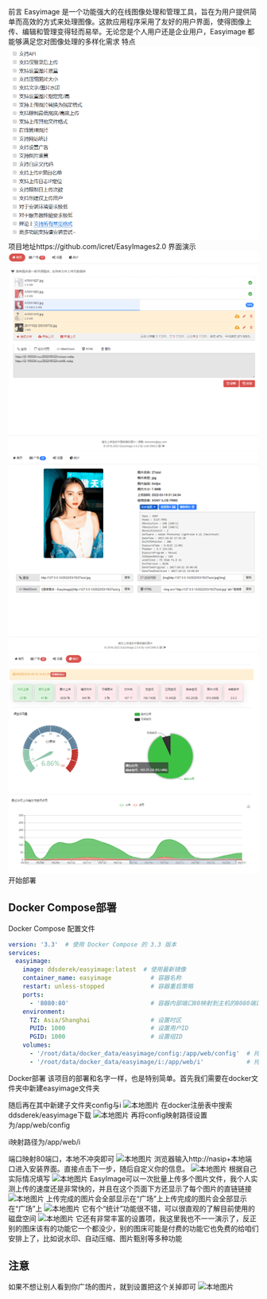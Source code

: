 前言
Easyimage 是一个功能强大的在线图像处理和管理工具，旨在为用户提供简单而高效的方式来处理图像。这款应用程序采用了友好的用户界面，使得图像上传、编辑和管理变得轻而易举。无论您是个人用户还是企业用户，Easyimage 都能够满足您对图像处理的多样化需求
特点
![本地图片](/public/img/work/无需数据库支持，Docker部署开箱即用的简单图床（EasyImage）/1.png)
项目地址https://github.com/icret/EasyImages2.0
界面演示
![本地图片](/public/img/work/无需数据库支持，Docker部署开箱即用的简单图床（EasyImage）/2.png)
![本地图片](/public/img/work/无需数据库支持，Docker部署开箱即用的简单图床（EasyImage）/3.png)
![本地图片](/public/img/work/无需数据库支持，Docker部署开箱即用的简单图床（EasyImage）/4.png)
开始部署
## Docker Compose部署
Docker Compose 配置文件

```yaml
version: '3.3'  # 使用 Docker Compose 的 3.3 版本
services:
  easyimage:
    image: ddsderek/easyimage:latest  # 使用最新镜像
    container_name: easyimage           # 容器名称
    restart: unless-stopped             # 容器重启策略
    ports:
      - '8080:80'                       # 容器内部端口80映射到主机的8080端口
    environment:
      TZ: Asia/Shanghai                 # 设置时区
      PUID: 1000                        # 设置用户ID
      PGID: 1000                        # 设置组ID
    volumes:
      - '/root/data/docker_data/easyimage/config:/app/web/config'  # 持久化配置
      - '/root/data/docker_data/easyimage/i:/app/web/i'            # 持久化数据

````
Docker部署
该项目的部署和名字一样，也是特别简单。首先我们需要在docker文件夹中新建easyimage文件夹

随后再在其中新建子文件夹config与i
![本地图片](/public/img/work/无需数据库支持，Docker部署开箱即用的简单图床（EasyImage）/5.png)
在docker注册表中搜索ddsderek/easyimage下载
![本地图片](/public/img/work/无需数据库支持，Docker部署开箱即用的简单图床（EasyImage）/6.png)
再将config映射路径设置为/app/web/config

i映射路径为/app/web/i

端口映射80端口，本地不冲突即可
![本地图片](/public/img/work/无需数据库支持，Docker部署开箱即用的简单图床（EasyImage）/7.png)
浏览器输入http://nasip+本地端口进入安装界面。直接点击下一步，随后自定义你的信息。
![本地图片](/public/img/work/无需数据库支持，Docker部署开箱即用的简单图床（EasyImage）/8.png)
根据自己实际情况填写
![本地图片](/public/img/work/无需数据库支持，Docker部署开箱即用的简单图床（EasyImage）/9.png)
EasyImage可以一次批量上传多个图片文件，我个人实测上传的速度还是非常快的，并且在这个页面下方还显示了每个图片的直链链接
![本地图片](/public/img/work/无需数据库支持，Docker部署开箱即用的简单图床（EasyImage）/10.png)
上传完成的图片会全部显示在“广场”上上传完成的图片会全部显示在“广场”上
![本地图片](/public/img/work/无需数据库支持，Docker部署开箱即用的简单图床（EasyImage）/11.png)
它有个“统计”功能很不错，可以很直观的了解目前使用的磁盘空间
![本地图片](/public/img/work/无需数据库支持，Docker部署开箱即用的简单图床（EasyImage）/12.png)
它还有非常丰富的设置项，我这里我也不一一演示了，反正别的图床该有的功能它一个都没少，别的图床可能是付费的功能它也免费的给咱们安排上了，比如说水印、自动压缩、图片甄别等多种功能
## 注意
如果不想让别人看到你广场的图片，就到设置把这个关掉即可
![本地图片](/public/img/work/无需数据库支持，Docker部署开箱即用的简单图床（EasyImage）/13.png)
